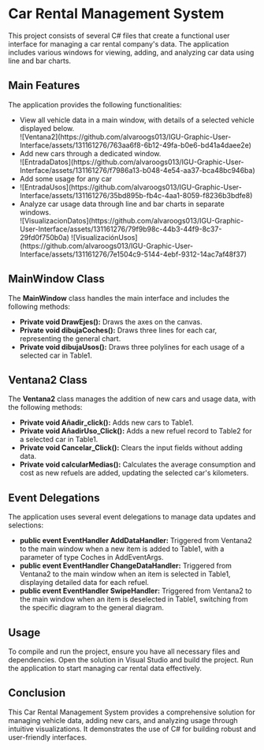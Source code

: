 
<h1>Car Rental Management System</h1>
    <p>This project consists of several C# files that create a functional user interface for managing a car rental company's data. The application includes various windows for viewing, adding, and analyzing car data using line and bar charts.</p>

  <h2>Main Features</h2>
    <p>The application provides the following functionalities:</p>
    <ul>
        <li>View all vehicle data in a main window, with details of a selected vehicle displayed below.</li>
      ![Ventana2](https://github.com/alvaroogs013/IGU-Graphic-User-Interface/assets/131161276/763aa6f8-6b12-49fa-b0e6-bd41a4daee2e)
        <li>Add new cars through a dedicated window.</li>
      ![EntradaDatos](https://github.com/alvaroogs013/IGU-Graphic-User-Interface/assets/131161276/f7986a13-b048-4e54-aa37-bca48bc946ba)
        <li>Add some usage for any car<li>
          ![EntradaUsos](https://github.com/alvaroogs013/IGU-Graphic-User-Interface/assets/131161276/35bd895b-fb4c-4aa1-8059-f8236b3bdfe8)
         <li>Analyze car usage data through line and bar charts in separate windows.</li>
            ![VisualizacionDatos](https://github.com/alvaroogs013/IGU-Graphic-User-Interface/assets/131161276/79f9b98c-44b3-44f9-8c37-29fd0f750b0a)
           ![VisualizaciónUsos](https://github.com/alvaroogs013/IGU-Graphic-User-Interface/assets/131161276/7e1504c9-5144-4ebf-9312-14ac7af48f37)
    </ul>

  <h2>MainWindow Class</h2>
    <p>The <strong>MainWindow</strong> class handles the main interface and includes the following methods:</p>
    <ul>
        <li><strong>Private void DrawEjes():</strong> Draws the axes on the canvas.</li>
        <li><strong>Private void dibujaCoches():</strong> Draws three lines for each car, representing the general chart.</li>
        <li><strong>Private void dibujaUsos():</strong> Draws three polylines for each usage of a selected car in Table1.</li>
    </ul>

   <h2>Ventana2 Class</h2>
    <p>The <strong>Ventana2</strong> class manages the addition of new cars and usage data, with the following methods:</p>
    <ul>
        <li><strong>Private void Añadir_click():</strong> Adds new cars to Table1.</li>
        <li><strong>Private void AñadirUso_Click():</strong> Adds a new refuel record to Table2 for a selected car in Table1.</li>
        <li><strong>Private void Cancelar_Click():</strong> Clears the input fields without adding data.</li>
        <li><strong>Private void calcularMedias():</strong> Calculates the average consumption and cost as new refuels are added, updating the selected car's kilometers.</li>
    </ul>

  <h2>Event Delegations</h2>
    <p>The application uses several event delegations to manage data updates and selections:</p>
    <ul>
        <li><strong>public event EventHandler AddDataHandler:</strong> Triggered from Ventana2 to the main window when a new item is added to Table1, with a parameter of type Coches in AddEventArgs.</li>
        <li><strong>public event EventHandler ChangeDataHandler:</strong> Triggered from Ventana2 to the main window when an item is selected in Table1, displaying detailed data for each refuel.</li>
        <li><strong>public event EventHandler SwipeHandler:</strong> Triggered from Ventana2 to the main window when an item is deselected in Table1, switching from the specific diagram to the general diagram.</li>
    </ul>

  <h2>Usage</h2>
    <p>To compile and run the project, ensure you have all necessary files and dependencies. Open the solution in Visual Studio and build the project. Run the application to start managing car rental data effectively.</p>

  <h2>Conclusion</h2>
    <p>This Car Rental Management System provides a comprehensive solution for managing vehicle data, adding new cars, and analyzing usage through intuitive visualizations. It demonstrates the use of C# for building robust and user-friendly interfaces.</p>
